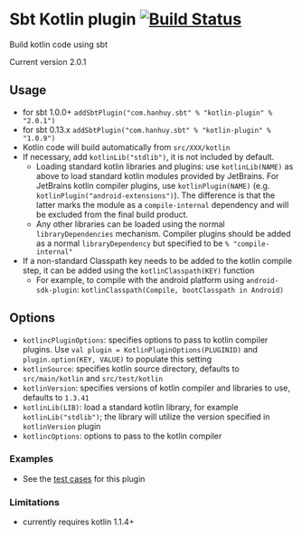 # Sbt Kotlin plugin [![Build Status](https://github.com/alxbun/kotlin-plugin/actions/workflows/build.yml/badge.svg?branch=sbt-downgrade)](https://github.com/alxbun/kotlin-plugin/actions/workflows/build.yml?query=branch%3Asbt-downgrade)

Build kotlin code using sbt

Current version 2.0.1

## Usage

* for sbt 1.0.0+ `addSbtPlugin("com.hanhuy.sbt" % "kotlin-plugin" % "2.0.1")`
* for sbt 0.13.x `addSbtPlugin("com.hanhuy.sbt" % "kotlin-plugin" % "1.0.9")`
* Kotlin code will build automatically from `src/XXX/kotlin`
* If necessary, add `kotlinLib("stdlib")`, it is not included by default.
  * Loading standard kotlin libraries and plugins: use `kotlinLib(NAME)` as
    above to load standard kotlin modules provided by JetBrains. For JetBrains
    kotlin compiler plugins, use `kotlinPlugin(NAME)` (e.g.
    `kotlinPlugin("android-extensions")`). The difference is that the latter
    marks the module as a `compile-internal` dependency and will be excluded
    from the final build product.
  * Any other libraries can be loaded using the normal `libraryDependencies`
    mechanism. Compiler plugins should be added as a normal `libraryDependency`
    but specified to be `% "compile-internal"`
* If a non-standard Classpath key needs to be added to the kotlin compile step,
  it can be added using the `kotlinClasspath(KEY)` function
  * For example, to compile with the android platform using `android-sdk-plugin`:
    `kotlinClasspath(Compile, bootClasspath in Android)`

## Options

* `kotlincPluginOptions`: specifies options to pass to kotlin compiler plugins.
  Use `val plugin = KotlinPluginOptions(PLUGINID)` and
  `plugin.option(KEY, VALUE)` to populate this setting
* `kotlinSource`: specifies kotlin source directory, defaults to
  `src/main/kotlin` and `src/test/kotlin`
* `kotlinVersion`: specifies versions of kotlin compiler and libraries to use,
   defaults to `1.3.41`
* `kotlinLib(LIB)`: load a standard kotlin library, for example
  `kotlinLib("stdlib")`; the library will utilize the version specified in
  `kotlinVersion`
  plugin
* `kotlincOptions`: options to pass to the kotlin compiler

### Examples

* See the [test cases](src/sbt-test/kotlin) for this plugin

### Limitations

* currently requires kotlin 1.1.4+
